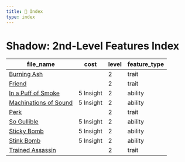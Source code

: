 ```yaml
---
title: 📑 Index
type: index
---
```


# Shadow: 2nd-Level Features Index

| file_name                                             | cost      | level | feature_type |
| ----------------------------------------------------- | --------- | ----- | ------------ |
| [Burning Ash](../Burning%20Ash)                       |           | 2     | trait        |
| [Friend](../Friend)                                   |           | 2     | trait        |
| [In a Puff of Smoke](../In%20a%20Puff%20of%20Smoke)   | 5 Insight | 2     | ability      |
| [Machinations of Sound](../Machinations%20of%20Sound) | 5 Insight | 2     | ability      |
| [Perk](../Perk)                                       |           | 2     | trait        |
| [So Gullible](../So%20Gullible)                       | 5 Insight | 2     | ability      |
| [Sticky Bomb](../Sticky%20Bomb)                       | 5 Insight | 2     | ability      |
| [Stink Bomb](../Stink%20Bomb)                         | 5 Insight | 2     | ability      |
| [Trained Assassin](../Trained%20Assassin)             |           | 2     | trait        |
